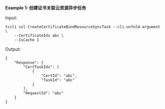 **Example 1: 创建证书关联云资源异步任务**



Input: 

```
tccli ssl CreateCertificateBindResourceSyncTask --cli-unfold-argument  \
    --CertificateIds abc \
    --IsCache 1
```

Output: 
```
{
    "Response": {
        "CertTaskIds": [
            {
                "CertId": "abc",
                "TaskId": "abc"
            }
        ],
        "RequestId": "abc"
    }
}
```

